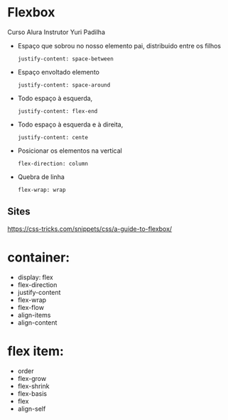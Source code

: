 # Flexbox 
Curso Alura
Instrutor Yuri Padilha


* Espaço que sobrou no nosso elemento pai, distribuido entre os filhos
    ``` 
    justify-content: space-between
    ```
* Espaço envoltado elemento
    ``` 
    justify-content: space-around
    ```
* Todo espaço à esquerda,
    ``` 
    justify-content: flex-end
    ```
* Todo espaço à esquerda e à direita,
    ``` 
    justify-content: cente
    ```
* Posicionar os elementos na vertical
    ``` 
    flex-direction: column 
    ```
* Quebra de linha
    ``` 
    flex-wrap: wrap
    ```

## Sites
https://css-tricks.com/snippets/css/a-guide-to-flexbox/

# container:

* display: flex
* flex-direction
* justify-content
* flex-wrap
* flex-flow
* align-items
* align-content

# flex item:

* order
* flex-grow
* flex-shrink
* flex-basis
* flex
* align-self